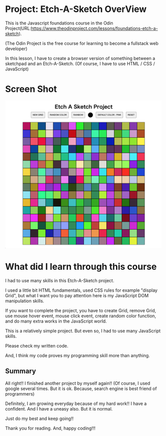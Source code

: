 # Project: Etch-A-Sketch OverView

This is the Javascript foundations course in the Odin Project(URL:https://www.theodinproject.com/lessons/foundations-etch-a-sketch).

(The Odin Project is the free course for learning to become a fullstack web developer)

In this lesson, I have to create a browser version of something between a sketchpad and an Etch-A-Sketch. (Of course, I have to use HTML / CSS / JavaScript)

# Screen Shot

<img src="./screen.png"/>

# What did I learn through this course

I had to use many skills in this Etch-A-Sketch project.

I used a little bit HTML fundamentals, used CSS rules for example "display Grid", but what I want you to pay attention here is my JavaScript DOM manipulation skills.

If you want to complete the project, you have to create Grid, remove Grid, use mouse hover event, mouse click event, create random color function, and do many extra works in the JavaScript world.

This is a relatively simple project.
But even so, I had to use many JavaScript skills.

Please check my written code.

And, I think my code proves my programming skill more than anything.

## Summary

All right!!
I finished another project by myself again!! (Of course, I used google several times. But it is ok. Because, search engine is best friend of programmers)

Definitely, I am growing everyday because of my hard work!!
I have a confident. And I have a uneasy also.
But it is normal. 

Just do my best and keep going!!

Thank you for reading.
And, happy coding!!!